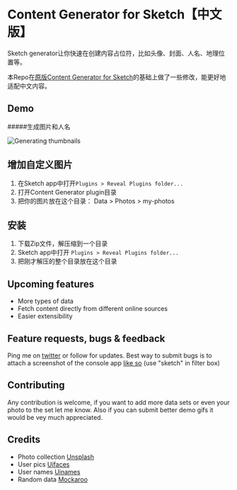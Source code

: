 Content Generator for Sketch【中文版】
============================

Sketch generator让你快速在创建内容占位符，比如头像、封面、人名、地理位置等。

本Repo在[原版Content Generator for Sketch](https://github.com/timuric/Content-generator-sketch-plugin)的基础上做了一些修改，能更好地适配中文内容。

## Demo
#####生成图片和人名

![Generating thumbnails](https://raw.githubusercontent.com/isux/Content-generator-for-sketch-app/master/tutorial/album-names.gif)

## 增加自定义图片

1. 在Sketch app中打开`Plugins > Reveal Plugins folder...`
2. 打开Content Generator plugin目录
3. 把你的图片放在这个目录： Data > Photos > my-photos

## 安装
1. 下载Zip文件，解压缩到一个目录
2. Sketch app中打开 `Plugins > Reveal Plugins folder...`
3. 把刚才解压的整个目录放在这个目录

## Upcoming features
* More types of data
* Fetch content directly from different online sources 
* Easier extensibility

## Feature requests, bugs & feedback

Ping me on [twitter](http://twitter.com/timur_carpeev) or follow for updates.
Best way to submit bugs is to attach a screenshot of the console app [like so](https://www.dropbox.com/s/e3g4g49j1lwkp5j/Screenshot%202014-06-09%2022.33.03.png) (use "sketch" in filter box)

## Contributing
Any contribution is welcome, if you want to add more data sets or even your photo to the set let me know. Also if you can submit better demo gifs it would be vey much appreciated.

## Credits
* Photo collection [Unsplash](http://unsplash.com/)
* User pics [Uifaces](http://uifaces.com/)
* User names [Uinames](http://uinames.com/)
* Random data [Mockaroo](http://mockaroo.com/)


